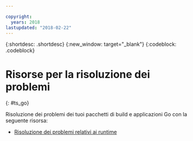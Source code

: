 ```yaml
---

copyright:
  years: 2018
lastupdated: "2018-02-22"
---
```


{:shortdesc: .shortdesc}
{:new_window: target="_blank"}
{:codeblock: .codeblock}

# Risorse per la risoluzione dei problemi
{: #ts_go}

Risoluzione dei problemi dei tuoi pacchetti di build e applicazioni Go con la seguente risorsa:

* [Risoluzione dei problemi relativi ai runtime](docs/runtimes-common/ts_runtimes.html#runtimes)
